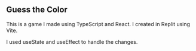 ## Guess the Color

This is a game I made using TypeScript and React.
I created in Replit using Vite.

I used useState and useEffect to handle the changes.
